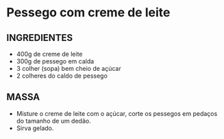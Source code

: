 # Pessego com creme de leite

## INGREDIENTES
- 400g de creme de leite
- 300g de pessego em calda
- 3 colher (sopa) bem cheio de açúcar
- 2 colheres do caldo de pessego

## MASSA
- Misture o creme de leite com o açúcar, corte os pessegos em pedaços do tamanho de um dedão.
- Sirva gelado.
